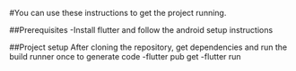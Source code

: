 #You can use these instructions to get the project running.

##Prerequisites
-Install flutter and follow the android setup instructions

##Project setup
After cloning the repository, get dependencies and run the build runner once to generate code
-flutter pub get
-flutter run
